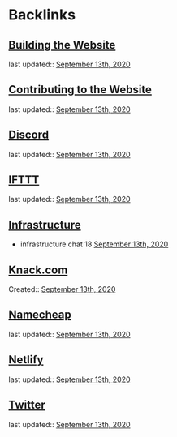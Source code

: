 
# Backlinks
## [Building the Website](<Building the Website.md>)
last updated:: [September 13th, 2020](<September 13th, 2020.md>)

## [Contributing to the Website](<Contributing to the Website.md>)
last updated:: [September 13th, 2020](<September 13th, 2020.md>)

## [Discord](<Discord.md>)
last updated:: [September 13th, 2020](<September 13th, 2020.md>)

## [IFTTT](<IFTTT.md>)
last updated:: [September 13th, 2020](<September 13th, 2020.md>)

## [Infrastructure](<Infrastructure.md>)
- infrastructure chat 18 [September 13th, 2020](<September 13th, 2020.md>)

## [Knack.com](<Knack.com.md>)
Created:: [September 13th, 2020](<September 13th, 2020.md>)

## [Namecheap](<Namecheap.md>)
last updated:: [September 13th, 2020](<September 13th, 2020.md>)

## [Netlify](<Netlify.md>)
last updated:: [September 13th, 2020](<September 13th, 2020.md>)

## [Twitter](<Twitter.md>)
last updated:: [September 13th, 2020](<September 13th, 2020.md>)

